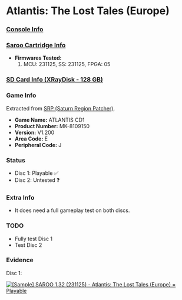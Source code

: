 # Atlantis: The Lost Tales (Europe)

### [Console Info](../../../../Info/Consoles/VA13/README.md)

### [Saroo Cartridge Info](../../../../Info/Cartridges/RetroGameParadiseStore/1.32F/README.md)

- <b>Firmwares Tested:</b>
  1. MCU: 231125, SS: 231125, FPGA: 05

### [SD Card Info (XRayDisk - 128 GB)](../../../../Info/SdCards/XRayDisk/128GB/README.md)

### Game Info

Extracted from [SRP (Saturn Region Patcher)](https://segaxtreme.net/resources/saturn-region-patcher.81/download).

- <b>Game Name:</b> ATLANTIS CD1
- <b>Product Number:</b> MK-8109150
- <b>Version:</b> V1.200
- <b>Area Code:</b> E
- <b>Peripheral Code:</b> J

### Status

- Disc 1: Playable :white_check_mark:
- Disc 2: Untested :question:

### Extra Info

- It does need a full gameplay test on both discs.

### TODO

- Fully test Disc 1
- Test Disc 2

### Evidence

Disc 1:

[![[Sample] SAROO 1.32 (231125) - Atlantis: The Lost Tales (Europe) = Playable](https://img.youtube.com/vi/2HUS93HTFDk/0.jpg)](https://www.youtube.com/watch?v=2HUS93HTFDk)
